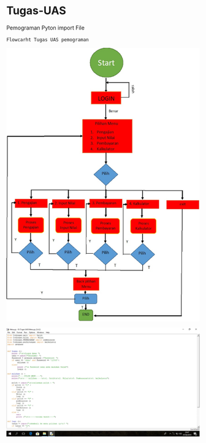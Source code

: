 # Tugas-UAS
Pemograman Pyton import File
```
Flowcarht Tugas UAS pemograman
```
<p align="center">
<img src="https://github.com/ibnumaulana215/Tugas-UAS/blob/master/Tugas%20UAS/Flowcarht%20image/Flowcarht%20Tugas%20UAS%20pemograman.jpg"
width="850" />

<p align="center">
<img src="https://github.com/ibnumaulana215/Tugas-UAS/blob/master/Tugas%20UAS/Flowcarht%20image/Menu.jpg"
width="850" />

